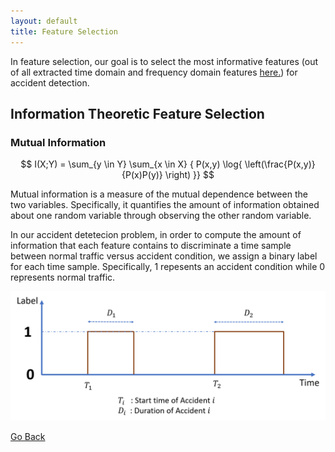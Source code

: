 ```yaml
---
layout: default
title: Feature Selection
---
```


In feature selection, our goal is to select the most informative features (out of all extracted time domain and frequency domain features [here.](./feat_extract.html)) for accident detection. 

## Information Theoretic Feature Selection

### Mutual Information

$$ I(X;Y) = \sum_{y \in Y} \sum_{x \in X}  { P(x,y) \log{ \left(\frac{P(x,y)}{P(x)P(y)} \right) }} $$

Mutual information is a measure of the mutual dependence between the two variables. Specifically, it quantifies the amount of information obtained about one random variable through observing the other random variable. 

In our accident detetecion problem, in order to compute the amount of information that each feature contains to discriminate a time sample between normal traffic versus accident condition, we assign a binary label for each time sample. Specifically, $1$ repesents an accident condition while $0$ represents normal traffic. 

![labels](../images/labels.png)


[Go Back](../)
